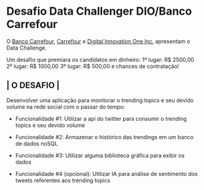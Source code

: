 # Desafio Data Challenger DIO/Banco Carrefour
O [Banco Carrefour](https://www.linkedin.com/company/banco-carrefour/), [Carrefour](https://www.linkedin.com/company/carrefour/) e [Digital Innovation One Inc.](https://www.linkedin.com/company/digitalinnovation-one/) apresentam o Data Challenge.

Um desafio que premiara os candidatos em dinheiro:
 1º lugar: R$ 2500,00
 2º lugar: R$ 1000,00
 3º lugar: R$ 500,00
e chances de contratação!
## | O DESAFIO |
Desenvolver uma aplicação para monitorar o trending topics e seu devido volume na rede social com o passar do tempo:

 * Funcionalidade #1: Utilizar a api do twitter para consumir o trending topics e seu devido volume

 * Funcionalidade #2: Armazenar o histórico das trendings em um banco de dados noSQL

 * Funcionalidade #3: Utilizar alguma biblioteca gráfica para exibir os dados

 * Funcionalidade #4 (opcional): Utilizar IA para análise de sentimento dos tweets referentes aos trending topics
